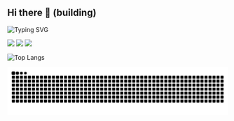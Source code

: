 ## Hi there 👋 (building)

![Typing SVG](https://readme-typing-svg.demolab.com/?lines=Welcome+to+my+page;I'm+Linermao)


<img src="https://img.shields.io/badge/-HTML5-E34F26?style=flat-square&logo=html5&logoColor=white" /> 
<img src="https://img.shields.io/badge/-CSS3-1572B6?style=flat-square&logo=css3" /> 
<img src="https://img.shields.io/badge/-JavaScript-oringe?style=flat-square&logo=javascript" />


![Top Langs](https://github-readme-stats.vercel.app/api/top-langs/?username=Linermao)

<picture>
  <source media="(prefers-color-scheme: dark)" srcset="https://raw.githubusercontent.com/Linermao/Linermao/output/github-contribution-grid-snake-dark.svg">
  <source media="(prefers-color-scheme: light)" srcset="https://raw.githubusercontent.com/Linermao/Linermao/output/github-contribution-grid-snake.svg">
  <img alt="github contribution grid snake animation" src="https://raw.githubusercontent.com/Linermao/Linermao/output/github-contribution-grid-snake.svg">
</picture>
